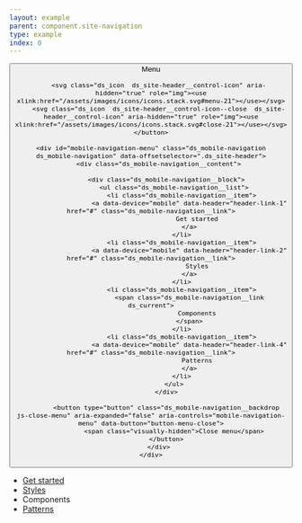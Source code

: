 ```yaml
---
layout: example
parent: component.site-navigation
type: example
index: 0
---
```


<nav data-module="ds-mobile-navigation-menu">
    <button class="js-toggle-menu  ds_mobile-navigation__button" aria-expanded="false" aria-controls="mobile-navigation-menu" data-button="button-menu-toggle">
        <span class="ds_site-header__control-text">Menu</span>

        <svg class="ds_icon  ds_site-header__control-icon" aria-hidden="true" role="img"><use xlink:href="/assets/images/icons/icons.stack.svg#menu-21"></use></svg>
        <svg class="ds_icon  ds_site-header__control-icon--close  ds_site-header__control-icon" aria-hidden="true" role="img"><use xlink:href="/assets/images/icons/icons.stack.svg#close-21"></use></svg>
    </button>

    <div id="mobile-navigation-menu" class="ds_mobile-navigation  ds_mobile-navigation" data-offsetselector=".ds_site-header">
        <div class="ds_mobile-navigation__content">

            <div class="ds_mobile-navigation__block">
                <ul class="ds_mobile-navigation__list">
                    <li class="ds_mobile-navigation__item">
                        <a data-device="mobile" data-header="header-link-1" href="#" class="ds_mobile-navigation__link">
                            Get started
                        </a>
                    </li>
                    <li class="ds_mobile-navigation__item">
                        <a data-device="mobile" data-header="header-link-2" href="#" class="ds_mobile-navigation__link">
                            Styles
                        </a>
                    </li>
                    <li class="ds_mobile-navigation__item">
                        <span class="ds_mobile-navigation__link  ds_current">
                            Components
                        </span>
                    </li>
                    <li class="ds_mobile-navigation__item">
                        <a data-device="mobile" data-header="header-link-4" href="#" class="ds_mobile-navigation__link">
                            Patterns
                        </a>
                    </li>
                </ul>
            </div>

            <button type="button" class="ds_mobile-navigation__backdrop  js-close-menu" aria-expanded="false" aria-controls="mobile-navigation-menu" data-button="button-menu-close">
                <span class="visually-hidden">Close menu</span>
            </button>
        </div>
    </div>
</nav>

<nav class="ds_site-navigation">
    <ul class="ds_site-navigation__list">
        <li class="ds_site-navigation__item">
            <a data-device="desktop" data-header="header-link-1" href="#" class="ds_site-navigation__link">
                Get started
            </a>
        </li>
        <li class="ds_site-navigation__item">
            <a data-device="desktop" data-header="header-link-2" href="#" class="ds_site-navigation__link">
                Styles
            </a>
        </li>
        <li class="ds_site-navigation__item">
            <span class="ds_site-navigation__link  ds_current">
                Components
            </span>
        </li>
        <li class="ds_site-navigation__item">
            <a data-device="desktop" data-header="header-link-4" href="#" class="ds_site-navigation__link">
                Patterns
            </a>
        </li>
    </ul>
</nav>

